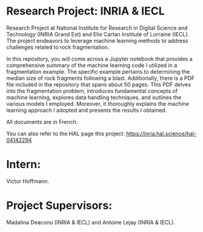 # Research Project: INRIA & IECL

Research Project at National Institute for Research in Digital Science and Technology (INRIA Grand Est) and Elie Cartan Institute of Lorraine (IECL).
The project endeavors to leverage machine learning methods to address challenges related to rock fragmentation.

In this repository, you will come across a Jupyter notebook that provides a comprehensive summary of the machine learning code I utilized in a fragmentation example. The specific example pertains to determining the median size of rock fragments following a blast. Additionally, there is a PDF file included in the repository that spans about 50 pages. This PDF delves into the fragmentation problem, introduces fundamental concepts of machine learning, explores data handling techniques, and outlines the various models I employed. Moreover, it thoroughly explains the machine learning approach I adopted and presents the results I obtained.

All documents are in French.

You can also refer to the HAL page this project: https://inria.hal.science/hal-04142294

# Intern: 

Victor Hoffmann.

# Project Supervisors:
Madalina Deaconu (INRIA & IECL) and Antoine Lejay (INRIA & IECL).
